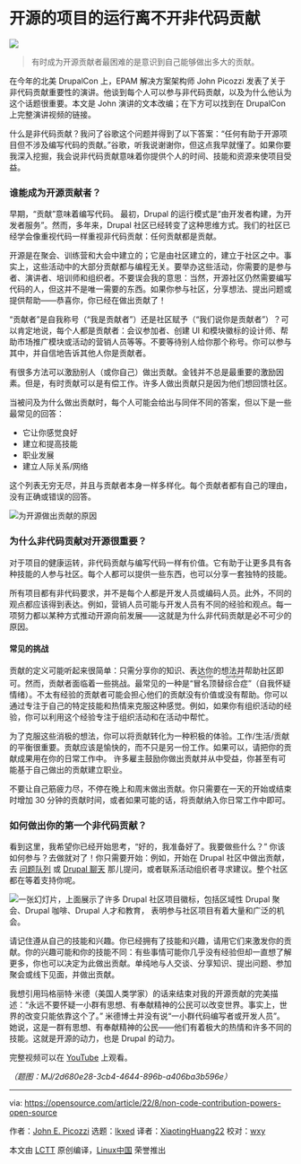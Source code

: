 [#]: subject: "Open source runs on non-code contributions"
[#]: via: "https://opensource.com/article/22/8/non-code-contribution-powers-open-source"
[#]: author: "John E. Picozzi https://opensource.com/users/johnpicozzi"
[#]: collector: "lkxed"
[#]: translator: "XiaotingHuang22"
[#]: reviewer: "wxy"
[#]: publisher: "wxy"
[#]: url: "https://linux.cn/article-15782-1.html"

开源的项目的运行离不开非代码贡献
======

![][0]

> 有时成为开源贡献者最困难的是意识到自己能够做出多大的贡献。

在今年的北美 DrupalCon 上，EPAM 解决方案架构师 John Picozzi 发表了关于非代码贡献重要性的演讲。他谈到每个人可以参与非代码贡献，以及为什么他认为这个话题很重要。本文是 John 演讲的文本改编；在下方可以找到在 DrupalCon 上完整演讲视频的链接。

什么是非代码贡献？我问了谷歌这个问题并得到了以下答案：“任何有助于开源项目但不涉及编写代码的贡献。”谷歌，听我说谢谢你，但这点我早就懂了。如果你要我深入挖掘，我会说非代码贡献意味着你提供个人的时间、技能和资源来使项目受益。

### 谁能成为开源贡献者？

早期，“贡献”意味着编写代码。 最初，Drupal 的运行模式是“由开发者构建，为开发者服务”。然而，多年来，Drupal 社区已经转变了这种思维方式。我们的社区已经学会像重视代码一样重视非代码贡献：任何贡献都是贡献。

开源是在聚会、训练营和大会中建立的；它是由社区建立的，建立于社区之中。事实上，这些活动中的大部分贡献都与编程无关。要举办这些活动，你需要的是参与者、演讲者、培训师和组织者。不要误会我的意思：当然，开源社区仍然需要编写代码的人，但这并不是唯一需要的东西。如果你参与社区，分享想法、提出问题或提供帮助——恭喜你，你已经在做出贡献了！

“贡献者”是自我称号（“我是贡献者”）还是社区赋予（“我们说你是贡献者”）？可以肯定地说，每个人都是贡献者：会议参加者、创建 UI 和模块徽标的设计师、帮助市场推广模块或活动的营销人员等等。不要等待别人给你那个称号。你可以参与其中，并自信地告诉其他人你是贡献者。

有很多方法可以激励别人（或你自己）做出贡献。金钱并不总是最重要的激励因素。但是，有时贡献可以是有偿工作。许多人做出贡献只是因为他们想回馈社区。

当被问及为什么做出贡献时，每个人可能会给出与同伴不同的答案，但以下是一些最常见的回答：

* 它让你感觉良好
* 建立和提高技能
* 职业发展
* 建立人际关系/网络

这个列表无穷无尽，并且与贡献者本身一样多样化。每个贡献者都有自己的理由，没有正确或错误的回答。

![为开源做出贡献的原因][2]

### 为什么非代码贡献对开源很重要？

对于项目的健康运转，非代码贡献与编写代码一样有价值。它有助于让更多具有各种技能的人参与社区。每个人都可以提供一些东西，也可以分享一套独特的技能。

所有项目都有非代码要求，并不是每个人都是开发人员或编码人员。此外，不同的观点都应该得到表达。例如，营销人员可能与开发人员有不同的经验和观点。每一项努力都以某种方式推动开源向前发展——这就是为什么非代码贡献是必不可少的原因。

#### 常见的挑战

贡献的定义可能听起来很简单：只需分享你的知识、表达你的想法并帮助社区即可。然而，贡献者面临着一些挑战。最常见的一种是“<ruby>冒名顶替综合症<rt>imposter syndrome</rt></ruby>”（自我怀疑情绪）。不太有经验的贡献者可能会担心他们的贡献没有价值或没有帮助。你可以通过专注于自己的特定技能和热情来克服这种感觉。例如，如果你有组织活动的经验，你可以利用这个经验专注于组织活动和在活动中帮忙。

为了克服这些消极的想法，你可以将贡献转化为一种积极的体验。工作/生活/贡献的平衡很重要。贡献应该是愉快的，而不只是另一份工作。如果可以，请把你的贡献成果用在你的日常工作中。 许多雇主鼓励你做出贡献并从中受益，你甚至有可能基于自己做出的贡献建立职业。

不要让自己筋疲力尽，不停在晚上和周末做出贡献。你只需要在一天的开始或结束时增加 30 分钟的贡献时间，或者如果可能的话，将贡献纳入你日常工作中即可。

### 如何做出你的第一个非代码贡献？

看到这里，我希望你已经开始思考，“好的，我准备好了。我要做些什么？” 你该如何参与？去做就对了！你只需要开始：例如，开始在 Drupal 社区中做出贡献，去 [问题队列][3] 或 [Drupal 聊天][4] 那儿提问，或者联系活动组织者寻求建议。整个社区都在等着支持你呢。

![一张幻灯片，上面展示了许多 Drupal 社区项目徽标，包括区域性 Drupal 聚会、Drupal 咖啡、Drupal 人才和教育， 表明参与社区项目有着大量和广泛的机会。][5]

请记住遵从自己的技能和兴趣。你已经拥有了技能和兴趣，请用它们来激发你的贡献。你的兴趣可能和你的技能不同：有些事情可能你几乎没有经验但却一直想了解更多，你也可以决定为此做出贡献。单纯地与人交谈、分享知识、提出问题、参加聚会或线下见面，并做出贡献。

我想引用玛格丽特·米德（美国人类学家）的话来结束对我的开源贡献的完美描述：“永远不要怀疑一小群有思想、有奉献精神的公民可以改变世界。事实上，世界的改变只能依靠这个了。” 米德博士并没有说“一小群代码编写者或开发人员”。 她说，这是一群有思想、有奉献精神的公民——他们有着极大的热情和许多不同的技能。这就是开源的动力，也是 Drupal 的动力。

完整视频可以在 [YouTube][6] 上观看。

*（题图：MJ/2d680e28-3cb4-4644-896b-a406ba3b596e）*

--------------------------------------------------------------------------------

via: https://opensource.com/article/22/8/non-code-contribution-powers-open-source

作者：[John E. Picozzi][a]
选题：[lkxed][b]
译者：[XiaotingHuang22](https://github.com/XiaotingHuang22)
校对：[wxy](https://github.com/wxy)

本文由 [LCTT](https://github.com/LCTT/TranslateProject) 原创编译，[Linux中国](https://linux.cn/) 荣誉推出

[a]: https://opensource.com/users/johnpicozzi
[b]: https://github.com/lkxed
[1]: https://opensource.com/sites/default/files/lead-images/OSDC_dandelion_520x292.png
[2]: https://opensource.com/sites/default/files/2022-08/non-code-contribution-open-source.jpeg
[3]: https://www.drupal.org/project/issues/drupal?categories=All
[4]: https://www.drupal.org/community/contributor-guide/reference-information/talk/tools/slack
[5]: https://opensource.com/sites/default/files/2022-08/Drupal%20contributor.png
[6]: https://www.youtube.com/watch?v=NwNqfpISMPM
[7]: https://youtu.be/NwNqfpISMPM
[0]: https://img.linux.net.cn/data/attachment/album/202305/05/154128h4u6dglanai41d14.png